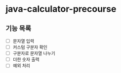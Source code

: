# java-calculator-precourse

## 기능 목록
- [ ] 문자열 입력
- [ ] 커스텀 구분자 확인
- [ ] 구분자로 문자열 나누기
- [ ] 더한 숫자 출력
- [ ] 예외 처리